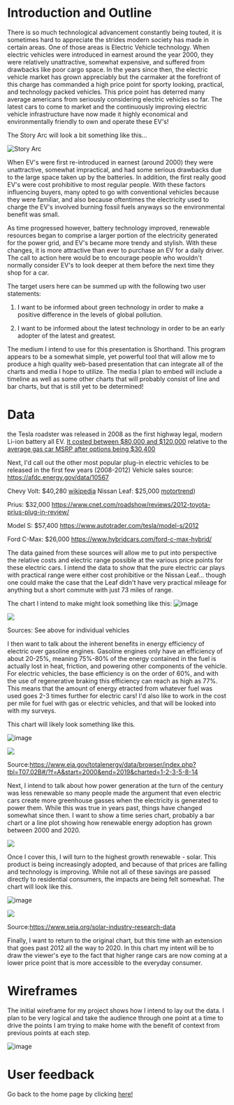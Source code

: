 # Introduction and Outline

There is so much technological advancement constantly being touted, it is sometimes hard to appreciate the strides modern society has made in certain areas. 
One of those areas is Electric Vehicle technology. When electric vehicles were introduced in earnest around the year 2000, they were relatively unattractive, 
somewhat expensive, and suffered from drawbacks like poor cargo space. In the years since then, the electric vehicle market has grown appreciably but the 
carmaker at the forefront of this charge has commanded a high price point for sporty looking, practical, and technology packed vehicles. This price point has 
deterred many average americans from seriously considering electric vehicles so far. The latest cars to come to market and the continuously improving electric vehicle infrastructure have now made it highly economical and environmentally friendly to own and operate these EV's!

The Story Arc will look a bit something like this...

![Story Arc](https://user-images.githubusercontent.com/67769481/88490294-ac26e500-cf68-11ea-9194-4af4e4558856.png)

When EV's were first re-introduced in earnest (around 2000) they were unattractive, somewhat impractical, and had some serious drawbacks due to the large space taken up by the batteries. In addition, the first really good EV's were cost prohibitive to most regular people. With these factors influencing buyers, many opted to go with conventional vehicles because they were familiar, and also because oftentimes the electricity used to charge the EV's involved burning fossil fuels anyways so the environmental benefit was small. 

As time progressed however, battery technology improved, renewable resources began to comprise a larger portion of the electricity generated for the power grid, and EV's became more trendy and stylish. With these changes, it is more attractive than ever to purchase an EV for a daily driver. The call to action here would be to encourage people who wouldn't normally consider EV's  to look deeper at them before the next time they shop for a car. 

The target users here can be summed up with the following two user statements:
1) I want to be informed about green technology in order to make a positive difference in the levels of global pollution.

2) I want to be informed about the latest technology in order to be an early adopter of the latest and greatest. 

The medium I intend to use for this presentation is Shorthand. This program appears to be a somewhat simple, yet powerful tool that will allow me to produce a high quality web-based presentation that can integrate all of the charts and media I hope to utilize. The media I plan to embed will include a timeline as well as some other charts that will probably consist of line and bar charts, but that is still yet to be determined!

# Data

the Tesla roadster was released in 2008 as the first highway legal, modern Li-ion battery all EV. [It costed between $80,000 and $120,000](https://en.wikipedia.org/wiki/Tesla_Roadster_(2008)) relative to the [average gas car MSRP after options being $30,400](/https://www.cnbc.com/2019/10/22/car-prices-are-rapidly-increasing-heres-why-thats-bad-for-americans.html#:~:text=Back%20in%202008%2C%20the%20average,car's%20overall%20price%20to%20%2430%2C400.) 

Next, I'd call out the other most popular plug-in electric vehicles to be released in the first few years (2008-2012) 
Vehicle sales source: https://afdc.energy.gov/data/10567

Chevy Volt: $40,280 
[wikipedia](https://en.wikipedia.org/wiki/Chevrolet_Volt)
Nissan Leaf: $25,000 
[motortrend](https://www.motortrend.com/news/2010-nissan-leaf-first-look/))

Prius: $32,000
https://www.cnet.com/roadshow/reviews/2012-toyota-prius-plug-in-review/

Model S: $57,400
https://www.autotrader.com/tesla/model-s/2012

Ford C-Max: $26,000
https://www.hybridcars.com/ford-c-max-hybrid/

The data gained from these sources will allow me to put into perspective the relative costs and electric range possible at the various price points for these electric cars. I intend the data to show that the pure electric car plays with practical range were either cost prohibitive or the Nissan Leaf... though one could make the case that the Leaf didn't have very practical mileage for anything but a short commute with just 73 miles of range. 

The chart I intend to make might look something like this:
![image](https://user-images.githubusercontent.com/67769481/88746011-6e1cf300-d119-11ea-9f56-b92b08770d29.png)

<div class='tableauPlaceholder' id='viz1596069124647' style='position: relative'><noscript><a href='#'><img alt=' ' src='https:&#47;&#47;public.tableau.com&#47;static&#47;images&#47;Ea&#47;EarlyOptions&#47;Sheet1&#47;1_rss.png' style='border: none' /></a></noscript><object class='tableauViz'  style='display:none;'><param name='host_url' value='https%3A%2F%2Fpublic.tableau.com%2F' /> <param name='embed_code_version' value='3' /> <param name='site_root' value='' /><param name='name' value='EarlyOptions&#47;Sheet1' /><param name='tabs' value='no' /><param name='toolbar' value='yes' /><param name='static_image' value='https:&#47;&#47;public.tableau.com&#47;static&#47;images&#47;Ea&#47;EarlyOptions&#47;Sheet1&#47;1.png' /> <param name='animate_transition' value='yes' /><param name='display_static_image' value='yes' /><param name='display_spinner' value='yes' /><param name='display_overlay' value='yes' /><param name='display_count' value='yes' /><param name='language' value='en' /><param name='filter' value='publish=yes' /></object></div>             <script type='text/javascript'>
var divElement = document.getElementById('viz1596069124647');
var vizElement = divElement.getElementsByTagName('object')[0];
vizElement.style.width='100%';vizElement.style.height=(divElement.offsetWidth*0.75)+'px';
var scriptElement = document.createElement('script');
scriptElement.src = 'https://public.tableau.com/javascripts/api/viz_v1.js';
vizElement.parentNode.insertBefore(scriptElement, vizElement);
</script>

Sources: See above for individual vehicles

I then want to talk about the inherent benefits in energy efficiency of electric over gasoline engines. Gasoline engines only have an efficiency of about 20-25%, meaning 75%-80% of the energy contained in the fuel is actually lost in heat, friction, and powering other components of the vehicle. For electric vehicles, the base efficiency is on the order of 60%, and with the use of regenerative braking this efficiency can reach as high as 77%. This means that the amount of energy etracted from whatever fuel was used goes 2-3 times further for electric cars!
I'd also like to work in the cost per mile for fuel with gas or electric vehicles, and that will be looked into with my surveys. 

This chart will likely look something like this. 

![image](https://user-images.githubusercontent.com/67769481/88746205-f8fded80-d119-11ea-8f39-9a76fccf08db.png)

<div class='tableauPlaceholder' id='viz1596068842131' style='position: relative'><noscript><a href='#'><img alt=' ' src='https:&#47;&#47;public.tableau.com&#47;static&#47;images&#47;En&#47;EnergyEfficiency_15960687859580&#47;Sheet1&#47;1_rss.png' style='border: none' /></a></noscript><object class='tableauViz'  style='display:none;'><param name='host_url' value='https%3A%2F%2Fpublic.tableau.com%2F' /> <param name='embed_code_version' value='3' /> <param name='site_root' value='' /><param name='name' value='EnergyEfficiency_15960687859580&#47;Sheet1' /><param name='tabs' value='no' /><param name='toolbar' value='yes' /><param name='static_image' value='https:&#47;&#47;public.tableau.com&#47;static&#47;images&#47;En&#47;EnergyEfficiency_15960687859580&#47;Sheet1&#47;1.png' /> <param name='animate_transition' value='yes' /><param name='display_static_image' value='yes' /><param name='display_spinner' value='yes' /><param name='display_overlay' value='yes' /><param name='display_count' value='yes' /><param name='language' value='en' /><param name='filter' value='publish=yes' /></object></div>             <script type='text/javascript'>
var divElement = document.getElementById('viz1596068842131');
var vizElement = divElement.getElementsByTagName('object')[0];
vizElement.style.width='100%';vizElement.style.height=(divElement.offsetWidth*0.75)+'px';
var scriptElement = document.createElement('script');
scriptElement.src = 'https://public.tableau.com/javascripts/api/viz_v1.js';
vizElement.parentNode.insertBefore(scriptElement, vizElement);
</script>

Source:https://www.eia.gov/totalenergy/data/browser/index.php?tbl=T07.02B#/?f=A&start=2000&end=2019&charted=1-2-3-5-8-14

Next, I intend to talk about how power generation at the turn of the century was less renewable so many people made the argument that even electric cars create more greenhouse gasses when the electricity is generated to power them. While this was true in years past, things have changed somewhat since then. I want to show a time series chart, probably a bar chart or a line plot showing how renewable energy adoption has grown between 2000 and 2020. 

<div class='tableauPlaceholder' id='viz1596069963189' style='position: relative'><noscript><a href='#'><img alt=' ' src='https:&#47;&#47;public.tableau.com&#47;static&#47;images&#47;28&#47;28N26X7NF&#47;1_rss.png' style='border: none' /></a></noscript><object class='tableauViz' style='display:none;'><param name='host_url' value='https%3A%2F%2Fpublic.tableau.com%2F' /> <param name='embed_code_version' value='3' /> <param name='path' value='shared&#47;28N26X7NF' /> <param name='toolbar' value='yes' /><param name='static_image' value='https:&#47;&#47;public.tableau.com&#47;static&#47;images&#47;28&#47;28N26X7NF&#47;1.png' /> <param name='animate_transition' value='yes' /><param name='display_static_image' value='yes' /><param name='display_spinner' value='yes' /><param name='display_overlay' value='yes' /><param name='display_count' value='yes' /><param name='language' value='en' /><param name='filter' value='publish=yes' /></object></div>
<script type='text/javascript'>
var divElement = document.getElementById('viz1596069963189');
var vizElement = divElement.getElementsByTagName('object')[0];
vizElement.style.width='100%';vizElement.style.height=(divElement.offsetWidth*0.75)+'px';
var scriptElement = document.createElement('script');
scriptElement.src = 'https://public.tableau.com/javascripts/api/viz_v1.js';
vizElement.parentNode.insertBefore(scriptElement, vizElement);
</script>

Once I cover this, I will turn to the highest growth renewable - solar. This product is being increasingly adopted, and because of that prices are falling and technology is improving. While not all of these savings are passed directly to residential consumers, the impacts are being felt somewhat. The chart will look like this.

![image](https://user-images.githubusercontent.com/67769481/88746547-cd2f3780-d11a-11ea-8acd-afb60d752d5c.png)

<div class='tableauPlaceholder' id='viz1596070374556' style='position: relative'><noscript><a href='#'><img alt=' ' src='https:&#47;&#47;public.tableau.com&#47;static&#47;images&#47;So&#47;SolarEnergyGrowth&#47;Sheet1&#47;1_rss.png' style='border: none' /></a></noscript><object class='tableauViz'  style='display:none;'><param name='host_url' value='https%3A%2F%2Fpublic.tableau.com%2F' /> <param name='embed_code_version' value='3' /> <param name='site_root' value='' /><param name='name' value='SolarEnergyGrowth&#47;Sheet1' /><param name='tabs' value='no' /><param name='toolbar' value='yes' /><param name='static_image' value='https:&#47;&#47;public.tableau.com&#47;static&#47;images&#47;So&#47;SolarEnergyGrowth&#47;Sheet1&#47;1.png' /> <param name='animate_transition' value='yes' /><param name='display_static_image' value='yes' /><param name='display_spinner' value='yes' /><param name='display_overlay' value='yes' /><param name='display_count' value='yes' /><param name='language' value='en' /><param name='filter' value='publish=yes' /></object></div>             <script type='text/javascript'>
var divElement = document.getElementById('viz1596070374556');
var vizElement = divElement.getElementsByTagName('object')[0]; 
vizElement.style.width='100%';vizElement.style.height=(divElement.offsetWidth*0.75)+'px';
var scriptElement = document.createElement('script');
scriptElement.src = 'https://public.tableau.com/javascripts/api/viz_v1.js';
vizElement.parentNode.insertBefore(scriptElement, vizElement);
</script>

Source:https://www.seia.org/solar-industry-research-data

Finally, I want to return to the original chart, but this time with an extension that goes past 2012 all the way to 2020. In this chart my intent will be to draw the viewer's eye to the fact that higher range cars are now coming at a lower price point that is more accessible to the everyday consumer. 


# Wireframes
The initial wireframe for my project shows how I intend to lay out the data. I plan to be very logical and take the audience through one point at a time to drive the points I am trying to make home with the benefit of context from previous points at each step. 

![image](https://user-images.githubusercontent.com/67769481/88747659-3dd75380-d11d-11ea-9a08-e477dadfb68a.png)

# User feedback 






Go back to the home page by clicking [here!](/README.md)
